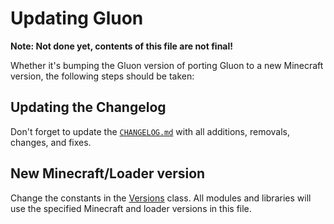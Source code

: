 # Updating Gluon

**Note: Not done yet, contents of this file are not final!**

Whether it's bumping the Gluon version of porting Gluon to a new Minecraft version, the following steps should be taken:

## Updating the Changelog
Don't forget to update the [`CHANGELOG.md`](./CHANGELOG.md) with all additions, removals, changes, and fixes.

## New Minecraft/Loader version

Change the constants in the [Versions] class. All modules and libraries will use the specified Minecraft and loader
versions in this file.

[Versions]: ./build-logic/src/main/java/gluon/internal/Versions.java
